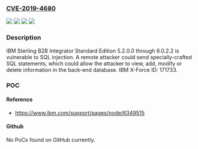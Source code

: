 ### [CVE-2019-4680](https://cve.mitre.org/cgi-bin/cvename.cgi?name=CVE-2019-4680)
![](https://img.shields.io/static/v1?label=Product&message=Sterling%20B2B%20Integrator&color=blue)
![](https://img.shields.io/static/v1?label=Version&message=5.2.0.0%20&color=brightgreen)
![](https://img.shields.io/static/v1?label=Version&message=6.0.2.2%20&color=brightgreen)
![](https://img.shields.io/static/v1?label=Vulnerability&message=Data%20Manipulation&color=brightgreen)

### Description

IBM Sterling B2B Integrator Standard Edition 5.2.0.0 through 6.0.2.2 is vulnerable to SQL injection. A remote attacker could send specially-crafted SQL statements, which could allow the attacker to view, add, modify or delete information in the back-end database. IBM X-Force ID: 171733.

### POC

#### Reference
- https://www.ibm.com/support/pages/node/6349515

#### Github
No PoCs found on GitHub currently.

